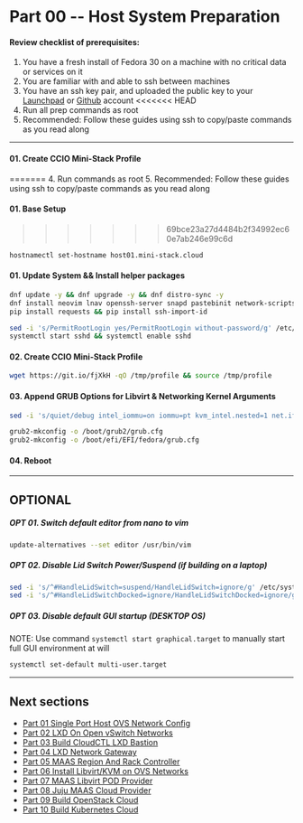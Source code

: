 # Part 00 -- Host System Preparation

#### Review checklist of prerequisites:
  1. You have a fresh install of Fedora 30 on a machine with no critical data or services on it
  2. You are familiar with and able to ssh between machines
  3. You have an ssh key pair, and uploaded the public key to your [Launchpad](https://launchpad.net/) or [Github](https://github.com/) account
<<<<<<< HEAD
  4. Run all prep commands as root
  5. Recommended: Follow these guides using ssh to copy/paste commands as you read along

-------
#### 01. Create CCIO Mini-Stack Profile
=======
  4. Run commands as root
  5. Recommended: Follow these guides using ssh to copy/paste commands as you read along

#### 01. Base Setup
>>>>>>> 69bce23a27d4484b2f34992ec60e7ab246e99c6d
```sh
hostnamectl set-hostname host01.mini-stack.cloud
```
#### 01. Update System && Install helper packages
```sh
dnf update -y && dnf upgrade -y && dnf distro-sync -y
dnf install neovim lnav openssh-server snapd pastebinit network-scripts python-pip
pip install requests && pip install ssh-import-id
```
```sh
sed -i 's/PermitRootLogin yes/PermitRootLogin without-password/g' /etc/ssh/sshd_config
systemctl start sshd && systemctl enable sshd
```
#### 02. Create CCIO Mini-Stack Profile
```sh
wget https://git.io/fjXkH -qO /tmp/profile && source /tmp/profile
```
#### 03. Append GRUB Options for Libvirt & Networking Kernel Arguments
```sh
sed -i 's/quiet/debug intel_iommu=on iommu=pt kvm_intel.nested=1 net.ifnames=0 biosdevname=0 pci=noaer/g' /etc/default/grub
```
```sh
grub2-mkconfig -o /boot/grub2/grub.cfg
grub2-mkconfig -o /boot/efi/EFI/fedora/grub.cfg
```
#### 04. Reboot
-------
## OPTIONAL
##### OPT 01. Switch default editor from nano to vim
```sh
update-alternatives --set editor /usr/bin/vim
```
##### OPT 02. Disable Lid Switch Power/Suspend (if building on a laptop)
```sh
sed -i 's/^#HandleLidSwitch=suspend/HandleLidSwitch=ignore/g' /etc/systemd/logind.conf
sed -i 's/^#HandleLidSwitchDocked=ignore/HandleLidSwitchDocked=ignore/g' /etc/systemd/logind.conf
```
##### OPT 03. Disable default GUI startup  (DESKTOP OS)
  NOTE: Use command `systemctl start graphical.target` to manually start full GUI environment at will
```sh
systemctl set-default multi-user.target
```
-------
## Next sections
- [Part 01 Single Port Host OVS Network Config]
- [Part 02 LXD On Open vSwitch Networks]
- [Part 03 Build CloudCTL LXD Bastion]
- [Part 04 LXD Network Gateway]
- [Part 05 MAAS Region And Rack Controller]
- [Part 06 Install Libvirt/KVM on OVS Networks]
- [Part 07 MAAS Libvirt POD Provider]
- [Part 08 Juju MAAS Cloud Provider]
- [Part 09 Build OpenStack Cloud]
- [Part 10 Build Kubernetes Cloud]

<!-- Markdown link & img dfn's -->
[Part 00 Host System Prep]: ../00_Host_System_Prep
[Part 01 Single Port Host OVS Network Config]: ../01_Single_Port_Host_OpenVSwitch_Config
[Part 02 LXD On Open vSwitch Networks]: ../02_LXD_On_OVS
[Part 03 Build CloudCTL LXD Bastion]: ../03_Cloud_Controller_Bastion
[Part 04 LXD Network Gateway]: ../04_LXD_Network_Gateway
[Part 05 MAAS Region And Rack Controller]: ../05_MAAS_Region_And_Rack_Controller
[Part 06 Install Libvirt/KVM on OVS Networks]: ../06_Libvirt_On_Open_vSwitch
[Part 07 MAAS Libvirt POD Provider]: ../07_MAAS_Libvirt_Pod_Provider
[Part 08 Juju MAAS Cloud Provider]: ../08_Juju_MaaS_Cloud_Configuration
[Part 09 Build OpenStack Cloud]: ../09_OpenStack_Cloud
[Part 10 Build Kubernetes Cloud]: ../10_Kubernetes_Cloud

